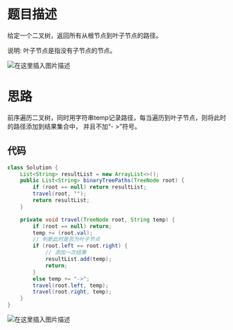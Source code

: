 # 题目描述
给定一个二叉树，返回所有从根节点到叶子节点的路径。

说明: 叶子节点是指没有子节点的节点。

![在这里插入图片描述](https://img-blog.csdnimg.cn/20200609201742814.png?x-oss-process=image/watermark,type_ZmFuZ3poZW5naGVpdGk,shadow_10,text_aHR0cHM6Ly9ibG9nLmNzZG4ubmV0L3o3MTQ0MDU0ODk=,size_16,color_FFFFFF,t_70)

# 思路
前序遍历二叉树，同时用字符串temp记录路径，每当遍历到叶子节点，则将此时的路径添加到结果集合中，
并且不加“- >”符号。

## 代码

```java
class Solution {
	List<String> resultList = new ArrayList<>();
    public List<String> binaryTreePaths(TreeNode root) {
        if (root == null) return resultList;
        travel(root, "");
        return resultList;
    }

    private void travel(TreeNode root, String temp) {
    	if (root == null) return;
    	temp += (root.val);
    	// 判断此时是否为叶子节点
    	if (root.left == root.right) {
    		// 添加一次结果
    		resultList.add(temp);
    		return;
    	}
    	else temp += "->";
    	travel(root.left, temp);
    	travel(root.right, temp);
    }
}
```
![在这里插入图片描述](https://img-blog.csdnimg.cn/20200609203210711.png)